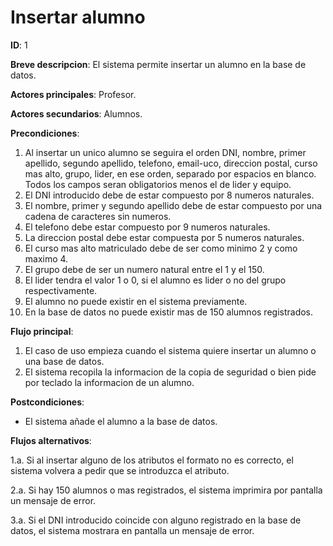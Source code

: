 ﻿# Insertar alumno

**ID**: 1

**Breve descripcion**: El sistema permite insertar un alumno en la base de datos.

**Actores principales**: Profesor.

**Actores secundarios**: Alumnos.

**Precondiciones**: 

1. Al insertar un unico alumno se seguira el orden DNI, nombre, primer apellido, segundo apellido, telefono, email-uco, direccion postal, curso mas alto, grupo, lider, en ese orden, separado por espacios en blanco. Todos los campos seran obligatorios menos el de lider y equipo.
2. El DNI introducido debe de estar compuesto por 8 numeros naturales.
3. El nombre, primer y segundo apellido debe de estar compuesto por una cadena de caracteres sin numeros.
4. El telefono debe estar compuesto por 9 numeros naturales.
5. La direccion postal debe estar compuesta por 5 numeros naturales.
6. El curso mas alto matriculado debe de ser como minimo 2 y como maximo 4.
7. El grupo debe de ser un numero natural entre el 1 y el 150.
8. El lider tendra el valor 1 o 0, si el alumno es lider o no del grupo respectivamente.
9. El alumno no puede existir en el sistema previamente.
10. En la base de datos no puede existir mas de 150 alumnos registrados.


**Flujo principal**:

1. El caso de uso empieza cuando el sistema quiere insertar un alumno o una base de datos.
2. El sistema recopila la informacion de la copia de seguridad o bien pide por teclado la informacion de un alumno.

**Postcondiciones**:

- El sistema añade el alumno a la base de datos.

**Flujos alternativos**:

1.a. Si al insertar alguno de los atributos el formato no es correcto, el sistema volvera a pedir que se introduzca el atributo.

2.a. Si hay 150 alumnos o mas registrados, el sistema imprimira por pantalla un mensaje de error.

3.a. Si el DNI introducido coincide con alguno registrado en la base de datos, el sistema mostrara en pantalla un mensaje de error.